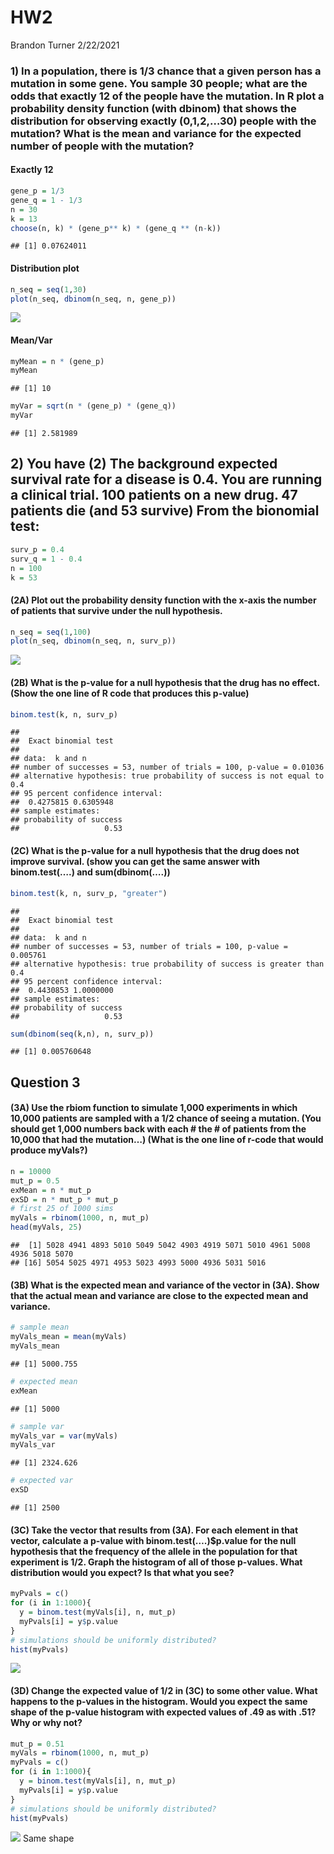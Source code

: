 HW2
================
Brandon Turner
2/22/2021

### 1) In a population, there is 1/3 chance that a given person has a mutation in some gene. You sample 30 people; what are the odds that exactly 12 of the people have the mutation. In R plot a probability density function (with dbinom) that shows the distribution for observing exactly (0,1,2,…30) people with the mutation? What is the mean and variance for the expected number of people with the mutation?

#### Exactly 12

``` r
gene_p = 1/3
gene_q = 1 - 1/3
n = 30
k = 13
choose(n, k) * (gene_p** k) * (gene_q ** (n-k))
```

    ## [1] 0.07624011

#### Distribution plot

``` r
n_seq = seq(1,30)
plot(n_seq, dbinom(n_seq, n, gene_p))
```

![](Untitled_files/figure-markdown_github/unnamed-chunk-2-1.png)

#### Mean/Var

``` r
myMean = n * (gene_p)
myMean
```

    ## [1] 10

``` r
myVar = sqrt(n * (gene_p) * (gene_q))
myVar
```

    ## [1] 2.581989

## 2) You have (2) The background expected survival rate for a disease is 0.4. You are running a clinical trial. 100 patients on a new drug. 47 patients die (and 53 survive) From the bionomial test:

``` r
surv_p = 0.4
surv_q = 1 - 0.4
n = 100
k = 53
```

#### (2A) Plot out the probability density function with the x-axis the number of patients that survive under the null hypothesis.

``` r
n_seq = seq(1,100)
plot(n_seq, dbinom(n_seq, n, surv_p))
```

![](Untitled_files/figure-markdown_github/unnamed-chunk-5-1.png)

#### (2B) What is the p-value for a null hypothesis that the drug has no effect. (Show the one line of R code that produces this p-value)

``` r
binom.test(k, n, surv_p)
```

    ## 
    ##  Exact binomial test
    ## 
    ## data:  k and n
    ## number of successes = 53, number of trials = 100, p-value = 0.01036
    ## alternative hypothesis: true probability of success is not equal to 0.4
    ## 95 percent confidence interval:
    ##  0.4275815 0.6305948
    ## sample estimates:
    ## probability of success 
    ##                   0.53

#### (2C) What is the p-value for a null hypothesis that the drug does not improve survival. (show you can get the same answer with binom.test(….) and sum(dbinom(….))

``` r
binom.test(k, n, surv_p, "greater")
```

    ## 
    ##  Exact binomial test
    ## 
    ## data:  k and n
    ## number of successes = 53, number of trials = 100, p-value = 0.005761
    ## alternative hypothesis: true probability of success is greater than 0.4
    ## 95 percent confidence interval:
    ##  0.4430853 1.0000000
    ## sample estimates:
    ## probability of success 
    ##                   0.53

``` r
sum(dbinom(seq(k,n), n, surv_p))
```

    ## [1] 0.005760648

## Question 3

#### (3A) Use the rbiom function to simulate 1,000 experiments in which 10,000 patients are sampled with a 1/2 chance of seeing a mutation. (You should get 1,000 numbers back with each \# the \# of patients from the 10,000 that had the mutation…) (What is the one line of r-code that would produce myVals?)

``` r
n = 10000
mut_p = 0.5
exMean = n * mut_p
exSD = n * mut_p * mut_p
# first 25 of 1000 sims
myVals = rbinom(1000, n, mut_p)
head(myVals, 25)
```

    ##  [1] 5028 4941 4893 5010 5049 5042 4903 4919 5071 5010 4961 5008 4936 5018 5070
    ## [16] 5054 5025 4971 4953 5023 4993 5000 4936 5031 5016

#### (3B) What is the expected mean and variance of the vector in (3A). Show that the actual mean and variance are close to the expected mean and variance.

``` r
# sample mean
myVals_mean = mean(myVals)
myVals_mean
```

    ## [1] 5000.755

``` r
# expected mean
exMean
```

    ## [1] 5000

``` r
# sample var
myVals_var = var(myVals)
myVals_var
```

    ## [1] 2324.626

``` r
# expected var
exSD
```

    ## [1] 2500

#### (3C) Take the vector that results from (3A). For each element in that vector, calculate a p-value with binom.test(….)$p.value for the null hypothesis that the frequency of the allele in the population for that experiment is 1/2. Graph the histogram of all of those p-values. What distribution would you expect? Is that what you see?

``` r
myPvals = c()
for (i in 1:1000){
  y = binom.test(myVals[i], n, mut_p)
  myPvals[i] = y$p.value
}
# simulations should be uniformly distributed?
hist(myPvals)
```

![](Untitled_files/figure-markdown_github/unnamed-chunk-10-1.png)

#### (3D) Change the expected value of 1/2 in (3C) to some other value. What happens to the p-values in the histogram. Would you expect the same shape of the p-value histogram with expected values of .49 as with .51? Why or why not?

``` r
mut_p = 0.51
myVals = rbinom(1000, n, mut_p)
myPvals = c()
for (i in 1:1000){
  y = binom.test(myVals[i], n, mut_p)
  myPvals[i] = y$p.value
}
# simulations should be uniformly distributed?
hist(myPvals)
```

![](Untitled_files/figure-markdown_github/unnamed-chunk-11-1.png) Same shape
